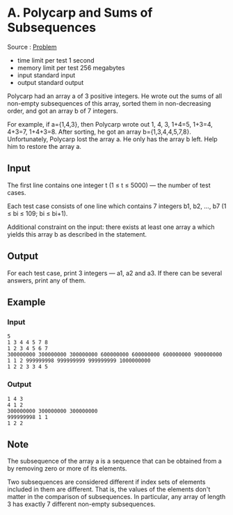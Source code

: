 # A. Polycarp and Sums of Subsequences

Source : [Problem](https://codeforces.com/problemset/problem/1618/A)

-   time limit per test 1 second
-   memory limit per test 256 megabytes
-   input standard input
-   output standard output

Polycarp had an array a of 3 positive integers. He wrote out the sums of all non-empty subsequences of this array, sorted them in non-decreasing order, and got an array b of 7 integers.

For example, if a={1,4,3}, then Polycarp wrote out 1, 4, 3, 1+4=5, 1+3=4, 4+3=7, 1+4+3=8. After sorting, he got an array b={1,3,4,4,5,7,8}. Unfortunately, Polycarp lost the array a. He only has the array b left. Help him to restore the array a.

## Input

The first line contains one integer t (1 ≤ t ≤ 5000) — the number of test cases.

Each test case consists of one line which contains 7 integers b1, b2, …, b7 (1 ≤ bi ≤ 109; bi ≤ bi+1).

Additional constraint on the input: there exists at least one array a which yields this array b as described in the statement.

## Output

For each test case, print 3 integers — a1, a2 and a3. If there can be several answers, print any of them.

## Example

### Input

    5
    1 3 4 4 5 7 8
    1 2 3 4 5 6 7
    300000000 300000000 300000000 600000000 600000000 600000000 900000000
    1 1 2 999999998 999999999 999999999 1000000000
    1 2 2 3 3 4 5

### Output

    1 4 3
    4 1 2
    300000000 300000000 300000000
    999999998 1 1
    1 2 2

## Note

The subsequence of the array a is a sequence that can be obtained from a by removing zero or more of its elements.

Two subsequences are considered different if index sets of elements included in them are different. That is, the values of the elements don't matter in the comparison of subsequences. In particular, any array of length 3 has exactly 7 different non-empty subsequences.
